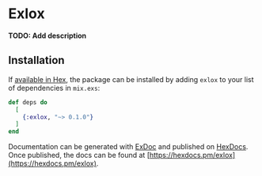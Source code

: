 # Exlox

**TODO: Add description**

## Installation

If [available in Hex](https://hex.pm/docs/publish), the package can be installed
by adding `exlox` to your list of dependencies in `mix.exs`:

```elixir
def deps do
  [
    {:exlox, "~> 0.1.0"}
  ]
end
```

Documentation can be generated with [ExDoc](https://github.com/elixir-lang/ex_doc)
and published on [HexDocs](https://hexdocs.pm). Once published, the docs can
be found at [https://hexdocs.pm/exlox](https://hexdocs.pm/exlox).

